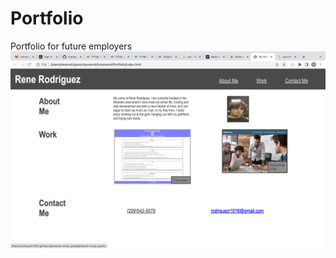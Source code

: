 # Portfolio
Portfolio for future employers
![Alt text](/assets/images/Screen%20Shot%202023-06-25%20at%201.45.41%20PM.png?raw=true "Screen-shot")
